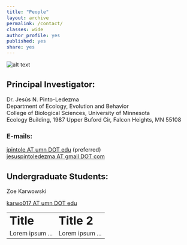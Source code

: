 ```yaml
---
title: "People"
layout: archive
permalink: /contact/
classes: wide
author_profile: yes
published: yes
share: yes
---
```


<style type="text/css">
  body{
  font-size: 11pt;
}
</style>

![alt text](https://github.com/jesusNPL/jesusnpl.github.io/blob/master/contacto2.jpg?raw=true)

## Principal Investigator:  
Dr. Jesús N. Pinto-Ledezma   
Department of Ecology, Evolution and Behavior  
College of Biological Sciences, University of Minnesota    
Ecology Building, 1987 Upper Buford Cir, Falcon Heights, MN 55108  
### E-mails: 
[jpintole AT umn DOT edu](mailto:jpintole@umn.edu) (preferred)   
[jesuspintoledezma AT gmail DOT com](mailto:jesuspintoledezma@gmail.com)   

## Undergraduate Students:
Zoe Karwowski

[karwo017 AT umn DOT edu](mailto:karwo017@umn.edu) 

<table border="0">
 <tr>
    <td><b style="font-size:30px">Title</b></td>
    <td><b style="font-size:30px">Title 2</b></td>
 </tr>
 <tr>
    <td>Lorem ipsum ...</td>
    <td>Lorem ipsum ...</td>
 </tr>
</table>
